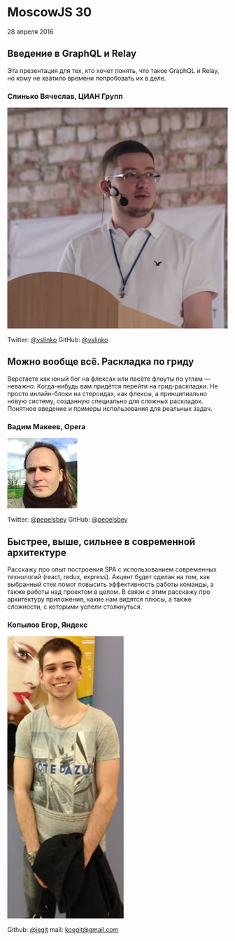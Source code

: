 # MoscowJS 30
28 апреля 2016

## Введение в GraphQL и Relay

Эта презентация для тех, кто хочет понять, что такое GraphQL и Relay,
но кому не хватило времени попробовать их в деле.

### Слинько Вячеслав, ЦИАН Групп

![Слинько Вячеслав](/images/speakers/vslinko.jpg)

Twitter: [@vslinko](https://twitter.com/vslinko)
GitHub: [@vslinko](https://github.com/vslinko)

## Можно вообще всё. Раскладка по гриду

Верстаете как юный бог на флексах или пасёте флоуты по углам — неважно. Когда-нибудь вам придётся перейти на грид-раскладки. Не просто инлайн-блоки на стероидах, как флексы, а принципиально новую систему, созданную специально для сложных раскладок. Понятное введение и примеры использования для реальных задач.

### Вадим Макеев, Opera

![Вадим Макеев](/images/speakers/pepelsbey.jpg)

Twitter: [@pepelsbey](https://twitter.com/pepelsbey)
GitHub: [@pepelsbey](https://github.com/pepelsbey)

## Быстрее, выше, сильнее в современной архитектуре

Расскажу про опыт построения SPA с использованием современных технологий (react, redux, express). Акцент будет сделан на том, как выбранный стек помог повысить эффективность работы команды, а также работы над проектом в целом. В связи с этим расскажу про архитектуру приложения, какие нам видятся плюсы, а также сложности, с которыми успели столкнуться.

###  Копылов Егор, Яндекс

![Egor Kopylov](/images/speakers/iegit.jpg)

Github: [@iegit](https://github.com/iegit)
mail: koegit@gmail.com
